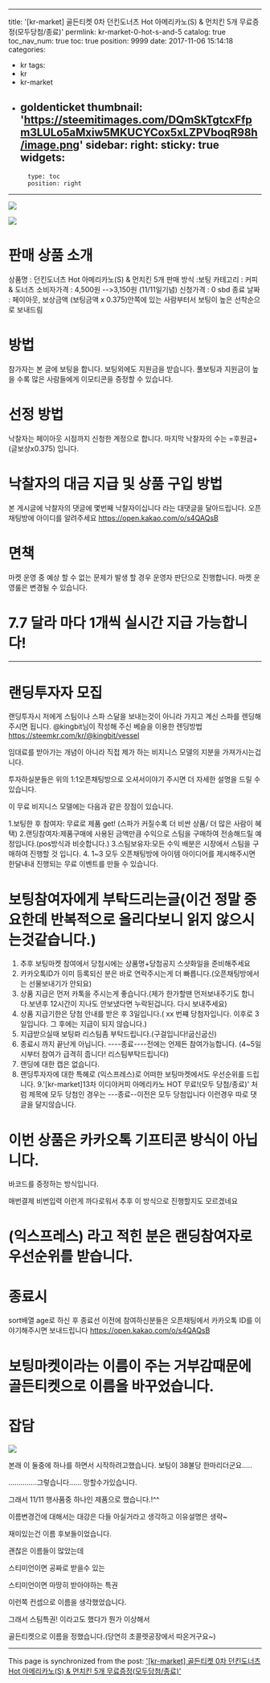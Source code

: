 
---
title: '[kr-market] 골든티켓 0차    던킨도너츠 Hot 아메리카노(S) & 먼치킨 5개  무료증정(모두당첨/종료)'
permlink: kr-market-0-hot-s-and-5
catalog: true
toc_nav_num: true
toc: true
position: 9999
date: 2017-11-06 15:14:18
categories:
- kr
tags:
- kr
- kr-market
- goldenticket
thumbnail: 'https://steemitimages.com/DQmSkTgtcxFfpm3LULo5aMxiw5MKUCYCox5xLZPVboqR98h/image.png'
sidebar:
    right:
        sticky: true
widgets:
    -
        type: toc
        position: right
---


![](https://steemitimages.com/DQmSkTgtcxFfpm3LULo5aMxiw5MKUCYCox5xLZPVboqR98h/image.png)

![](https://steemitimages.com/DQmX6VtVzfuwE5CocmFtZ9Rc1pyT6gxtS2icq71gLruNVXV/image.png)

# 판매 상품 소개

상품명 :   던킨도너츠 Hot 아메리카노(S) & 먼치킨 5개
판매 방식 :보팅
카테고리 : 커피 & 도너츠
소비자가격 : 4,500원 -->3,150원 (11/11일기념)
신청가격 : 0 sbd
종료 날짜 : 페이아웃, 보상금액 (보팅금액  x 0.375)안쪽에 있는 사람부터서 보팅이 높은 선착순으로 보내드림

# 방법

참가자는 본 글에 보팅을 합니다.
보팅외에도 지원금을 받습니다. 
풀보팅과 지원금이 높을 수록 많은 사람들에게 이모티콘을 증정할 수 있습니다.


# 선정 방법
낙찰자는 페이아웃 시점까지 신청한 계정으로 합니다.
마지막 낙찰자의 수는 =후원금+(글보상x0.375) 입니다.

# 낙찰자의 대금 지급 및 상품 구입 방법
본 게시글에 낙찰자의 댓글에 몇번째 낙찰자이십니다 라는 대댓글을 달아드립니다.
오픈채팅방에 아이디를 알려주세요
https://open.kakao.com/o/s4QAQsB


# 면책
마켓 운영 중 예상 할 수 없는 문제가 발생 할 경우 운영자 판단으로 진행합니다.
마켓 운영룰은 변경될 수 있습니다.

# 7.7 달라 마다 1개씩 실시간 지급 가능합니다!

---------------------------------------------------------------------------

# 랜딩투자자 모집

랜딩투자시 저에게 스팀이나 스파 스달을 보내는것이 아니라 가지고 계신 스파를 렌딩해주시면 됩니다.
@kingbit님이 작성해 주신 베슬을 이용한 렌딩방법
https://steemkr.com/kr/@kingbit/vessel


임대료를 받아가는 개념이 아니라 직접 제가 하는 비지니스 모델의 지분을 가져가시는겁니다. 

투자하실분들은 위의 1:1오픈채팅방으로 오셔서이야기 주시면 더 자세한 설명을 드릴 수 있습니다.

이 무료 비지니스 모델에는 다음과 같은 장점이 있습니다.

1.보팅한 후 참여자: 무료로 제품 get! (스파가 커질수록 더 비싼 상품/ 더 많은 사람이 혜택)
2.랜딩참여자:제품구매에  사용된 금액만큼 수익으로 스팀을 구매하여 전송해드릴 예정입니다.(pos방식과 비슷합니다.)
3.스팀보유자:모든 수익 배분은 시장에서 스팀을 구매하여 진행할 것 입니다.
4. 1~3 모두 오픈채팅방에 아이템 아이디어를 제시해주시면 한달내내 진행되는 무료 이벤트를 만들 수 있습니다.

# 보팅참여자에게 부탁드리는글(이건 정말 중요한데 반복적으로 올리다보니 읽지 않으시는것같습니다.)

1. 추후 보팅마켓 참여에서 당첨시에는 상품명+당첨공지 스샷화일을 준비해주세요
2. 카카오톡ID가 이미 등록되신 분은 바로 연락주시는게 더 빠릅니다.(오픈채팅방에서는 선물보내기가 안되요)
3. 상품 지급은 먼저 카톡을 주시는게 좋습니다.(제가 한가할땐 먼저보내주기도 합니다.보낸후 12시간이 지나도 안보냈다면 누락된겁니다. 다시 보내주세요)
4. 상품 지급기한은 당첨 안내를 받은 후 3일입니다.( xx 번쨰 당첨자입니다. 이후로 3일입니다. 그 후에는 지급이 되지 않습니다.)
5. 지급받으실때 보팅롸 리스팀좀 부탁드립니다.(구걸입니다!굽신굽신)
6. 종료시 까지 끝난게 아닙니다. ----종료----전에는 언제든 참여가능합니다. 
   (4~5일시부터 참여가 급격히 줍니다! 리스팀부탁드립니다)
7. 랜딩에 대한 캡은 없습니다.
8. 랜딩투자자에 대한 특혜로 (익스프레스)로 어떠한 보팅마켓에서도 우선순위를 드립니다.
9.'[kr-market]13차 이디야커피 아메리카노 HOT 무료!(모두 당첨/종료)' 처럼 제목에 모두 당첨인 경우는 ---종료--이전은 모두 당첨입니다 이런경우 따로 댓글을 달지않습니다.

# 이번 상품은 카카오톡 기프티콘 방식이 아닙니다.

바코드를 증정하는 방식입니다.

매번결제 비번입력 이런게 까다로워서 추후 이 방식으로 진행할지도 모르겠네요

# (익스프레스)  라고 적힌 분은 랜딩참여자로 우선순위를 받습니다.


# 종료시

sort배열 age로 하신 후
종료선 이전에 참여하신분들은
오픈채팅에서 카카오톡 ID를 이야기해주시면 보내드립니다
https://open.kakao.com/o/s4QAQsB

# 보팅마켓이라는 이름이 주는 거부감때문에 골든티켓으로 이름을 바꾸었습니다. 

# 잡담
![](https://steemitimages.com/DQmawb3c4p53U386BQxQtzNwyAYt42ouQErjRmDdEvJs1JH/image.png)

본래 이 둘중에 하나를 하면서 시작하려고했습니다. 보팅이 38불당 한마리더군요.....

..............그렇습니다...... 망할수가있습니다.

그래서 11/11 행사품중 하나인 제품으로 했습니다.!^^

이름변경건에 대해서는 대강은 다들 아실거라고 생각하고 이유설명은 생략~

재미있는건 이름 후보들이었습니다.

괜찮은 이름들이 많았는데 

스티미언이면 공짜로 받을수 있는 

스티미언이면 마땅히 받아야하는 특권

이런쪽 컨셉으로 이름을 생각했었습니다.

그래서 스팀특권! 이라고도 했다가 뭔가 이상해서

골든티켓으로 이름을 정했습니다.(당연히 초콜렛공장에서 따온거구요~)

- - -

This page is synchronized from the post: ['[kr-market] 골든티켓 0차    던킨도너츠 Hot 아메리카노(S) & 먼치킨 5개  무료증정(모두당첨/종료)'](https://steemit.com/@virus707/kr-market-0-hot-s-and-5)
